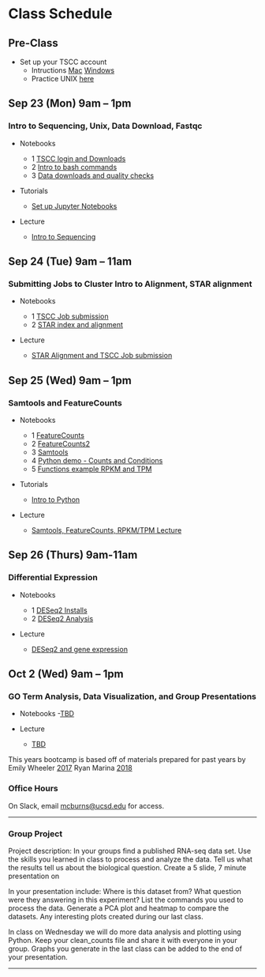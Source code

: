
# Class Schedule 

## Pre-Class
- Set up your TSCC account
   - Intructions [Mac](https://github.com/macatbu/biom200_bootcamp_2019/blob/master/tutorials/Generate_public_private_key_mac.ipynb)   [Windows](https://github.com/macatbu/biom200_bootcamp_2019/blob/master/tutorials/Generate_public_and_private_key_windows.ipynb)
   - Practice UNIX [here](http://korflab.ucdavis.edu/bootcamp.html)

## Sep 23 (Mon) 9am – 1pm 
### Intro to Sequencing, Unix, Data Download, Fastqc
- Notebooks
   - 1 [TSCC login and Downloads](https://github.com/macatbu/biom200_bootcamp_2019/blob/master/notebooks/01-TSCC_login_and_program_downloads.ipynb) 
   - 2 [Intro to bash commands](https://github.com/macatbu/biom200_bootcamp_2019/blob/master/notebooks/02-Essential_bash_commands.ipynb)
   - 3 [Data downloads and quality checks](https://github.com/macatbu/biom200_bootcamp_2019/blob/master/notebooks/03-Download_Data_and_Fastqc.ipynb)

- Tutorials
   - [Set up Jupyter Notebooks](https://github.com/macatbu/biom200_bootcamp_2019/blob/master/tutorials/Opening_Jupyter_Notebooks.ipynb)

- Lecture 
   - [Intro to Sequencing]()

## Sep 24 (Tue) 9am – 11am
### Submitting Jobs to Cluster Intro to Alignment, STAR alignment

- Notebooks
   - 1 [TSCC Job submission](https://github.com/macatbu/biom200_bootcamp_2019/blob/master/tutorials/TSCC_job_submission.ipynb)
   - 2 [STAR index and alignment](https://github.com/macatbu/biom200_bootcamp_2019/blob/master/notebooks/04-STAR_index_alignment_and_aliases.ipynb)

- Lecture 
  - [STAR Alignment and TSCC Job submission]()

## Sep 25 (Wed) 9am – 1pm
### Samtools and FeatureCounts

- Notebooks
  - 1 [FeatureCounts](https://github.com/macatbu/biom200_bootcamp_2019/blob/master/notebooks/06-FeatureCounts.ipynb)
  - 2 [FeatureCounts2](https://github.com/macatbu/biom200_bootcamp_2019/blob/master/notebooks/07-FeatureCounts_tutorial.ipynb)
  - 3 [Samtools](https://github.com/macatbu/biom200_bootcamp_2019/blob/master/notebooks/05-Samtools_Sort_and_Indexing.ipynb)
  - 4 [Python demo - Counts and Conditions]()
  - 5 [Functions example RPKM and TPM](https://github.com/macatbu/biom200_bootcamp_2019/blob/master/notebooks/08-Functions_example_RPKM_and_TPM.ipynb)

- Tutorials 
  - [Intro to Python]()

- Lecture 
  - [Samtools, FeatureCounts, RPKM/TPM Lecture]()

## Sep 26 (Thurs) 9am-11am
### Differential Expression

- Notebooks
  - 1 [DESeq2 Installs]()
  - 2 [DESeq2 Analysis](https://github.com/macatbu/biom200_bootcamp_2019/blob/master/notebooks/10-DESeq2_analysis.ipynb)

- Lecture 
   - [DESeq2 and gene expression]()

## Oct 2 (Wed) 9am – 1pm
### GO Term Analysis, Data Visualization, and Group Presentations 

- Notebooks
  -[TBD]()

- Lecture
  - [TBD]()


This years bootcamp is based off of materials prepared for past years by 
Emily Wheeler [2017](https://github.com/YeoLab/BMS_bioinformatics_bootcamp_2017/tree/master/2016_materials)
Ryan Marina [2018](https://github.com/ryanmarina/BMS_bioinformatics_bootcamp_2018)


### Office Hours

On Slack, email mcburns@ucsd.edu for access. 

*************************************************************************

### Group Project
 
Project description: 
In your groups find a published RNA-seq data set. Use the skills you learned in class to process and analyze the data. Tell us what the results tell us about the biological question. Create a 5 slide, 7 minute presentation on 
 
 In your presentation include:
 Where is this dataset from?
 What question were they answering in this experiment?
 List the commands you used to process the data.
 Generate a PCA plot and heatmap to compare the datasets. 
 Any interesting plots created during our last class.
 
 In class on Wednesday we will do more data analysis and plotting using Python.
 Keep your clean_counts file and share it with everyone in your group. 
 Graphs you generate in the last class can be added to the end of your presentation. 
 
 
 
*************************************************************************






